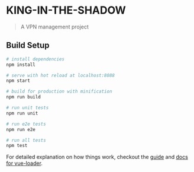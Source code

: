 # KING-IN-THE-SHADOW

> A VPN management project

## Build Setup

``` bash
# install dependencies
npm install

# serve with hot reload at localhost:8088
npm start

# build for production with minification
npm run build

# run unit tests
npm run unit

# run e2e tests
npm run e2e

# run all tests
npm test
```

For detailed explanation on how things work, checkout the [guide](http://vuejs-templates.github.io/webpack/) and [docs for vue-loader](http://vuejs.github.io/vue-loader).


